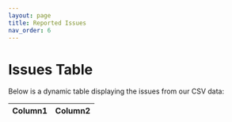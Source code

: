 ```yaml
---
layout: page
title: Reported Issues
nav_order: 6
---
```


# Issues Table

Below is a dynamic table displaying the issues from our CSV data:

<table id="issuesTable" class="display">
    <thead>
        <tr>
            <th>Column1</th>
            <th>Column2</th>
            <!-- Add more headers as needed -->
        </tr>
    </thead>
    <tbody>
        <!-- Data will be populated by JavaScript -->
    </tbody>
</table>

<!-- Include jQuery and DataTables JS/CSS -->
<link rel="stylesheet" type="text/css" href="https://cdn.datatables.net/1.11.5/css/jquery.dataTables.css">
<script type="text/javascript" charset="utf8" src="https://code.jquery.com/jquery-3.6.0.min.js"></script>
<script type="text/javascript" charset="utf8" src="https://cdn.datatables.net/1.11.5/js/jquery.dataTables.js"></script>

<script type="text/javascript">
$(document).ready(function() {
    $.ajax({
        url: 'https://facilmap.org/sj19ktJypCpd/csv/24639',
        dataType: 'text',
    }).done(function(data) {
        var allRows = data.split(/\r?\n|\r/);
        var tableData = [];
        for (var singleRow = 1; singleRow < allRows.length; singleRow++) {
            var rowCells = allRows[singleRow].split(',');
            tableData.push(rowCells);
        }
        $('#issuesTable').DataTable({
            data: tableData,
            columns: [
                { title: "Column1" },
                { title: "Column2" }
                // Add more columns as needed
            ]
        });
    });
});
</script>